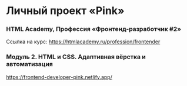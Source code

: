 # Личный проект «Pink»

### HTML Academy, Профессия «Фронтенд-разработчик #2»

Ссылка на курс: https://htmlacademy.ru/profession/frontender

### Модуль 2. HTML и CSS. Адаптивная вёрстка и автоматизация

https://frontend-developer-pink.netlify.app/
